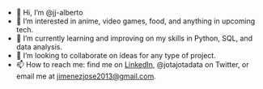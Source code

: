 - 👋 Hi, I’m @jj-alberto
- 👀 I’m interested in anime, video games, food, and anything in upcoming tech.
- 🌱 I’m currently learning and improving on my skills in Python, SQL, and data analysis.
- 💞️ I’m looking to collaborate on ideas for any type of project.
- 📫 How to reach me: find me on [LinkedIn](https://www.linkedin.com/in/jj-alberto/), @jotajotadata on Twitter, or email me at jimenezjose2013@gmail.com.

<!---
jj-alberto/jj-alberto is a ✨ special ✨ repository because its `README.md` (this file) appears on your GitHub profile.
You can click the Preview link to take a look at your changes.
--->
